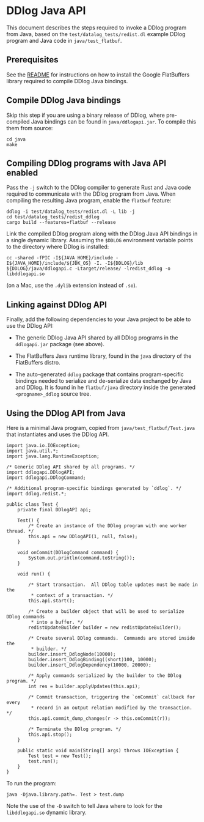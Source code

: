 # DDlog Java API

This document describes the steps required to invoke a DDlog program from Java,
based on the `test/datalog_tests/redist.dl` example DDlog program and Java code
in `java/test_flatbuf`.

## Prerequisites

See the [README](https://github.com/vmware/differential-datalog#prerequisites)
for instructions on how to install the Google FlatBuffers library required to 
compile DDlog Java bindings.

## Compile DDlog Java bindings

Skip this step if you are using a binary release of DDlog, where pre-compiled
Java bindings can be found in `java/ddlogapi.jar`.  To compile this them from
source:

```
cd java
make
```

## Compiling DDlog programs with Java API enabled

Pass the `-j` switch to the DDlog compiler to generate Rust and Java code
required to communicate with the DDlog program from Java.  When compiling the
resulting Java program, enable the `flatbuf` feature:

```
ddlog -i test/datalog_tests/redist.dl -L lib -j
cd test/datalog_tests/redist_ddlog
cargo build --features=flatbuf --release
```

Link the compiled DDlog program along with the DDlog Java API bindings in a
single dynamic library.  Assuming the `$DDLOG` environment variable points to
the directory where DDlog is installed:

```
cc -shared -fPIC -I${JAVA_HOME}/include -I${JAVA_HOME}/include/${JDK_OS} -I. -I${DDLOG}/lib ${DDLOG}/java/ddlogapi.c -Ltarget/release/ -lredist_ddlog -o libddlogapi.so
```

(on a Mac, use the `.dylib` extension instead of `.so`).

## Linking against DDlog API

Finally, add the following dependencies to your Java project to be able to use
the DDlog API:

- The generic DDlog Java API shared by all DDlog programs in the `ddlogapi.jar`
  package (see above).

- The FlatBuffers Java runtime library, found in the `java` directory of the
  FlatBuffers distro.

- The auto-generated `ddlog` package that contains program-specific bindings
  needed to serialize and de-serialize data exchanged by Java and DDlog.  It is
  found in he `flatbuf/java` directory inside the generated
  `<progname>_ddlog` source tree.

## Using the DDlog API from Java

Here is a minimal Java program, copied from `java/test_flatbuf/Test.java` that
instantiates and uses the DDlog API.

```
import java.io.IOException;
import java.util.*;
import java.lang.RuntimeException;

/* Generic DDlog API shared by all programs. */
import ddlogapi.DDlogAPI;
import ddlogapi.DDlogCommand;

/* Additional program-specific bindings generated by `ddlog`. */
import ddlog.redist.*;

public class Test {
    private final DDlogAPI api;

    Test() {
        /* Create an instance of the DDlog program with one worker thread. */
        this.api = new DDlogAPI(1, null, false);
    }

    void onCommit(DDlogCommand command) {
        System.out.println(command.toString());
    }

    void run() {

        /* Start transaction.  All DDlog table updates must be made in the
         * context of a transaction. */
        this.api.start();

        /* Create a builder object that will be used to serialize DDlog commands
         * into a buffer. */
        redistUpdateBuilder builder = new redistUpdateBuilder();

        /* Create several DDlog commands.  Commands are stored inside the
         * builder. */
        builder.insert_DdlogNode(10000);
        builder.insert_DdlogBinding((short)100, 10000);
        builder.insert_DdlogDependency(10000, 20000);

        /* Apply commands serialized by the builder to the DDlog program. */
        int res = builder.applyUpdates(this.api);

        /* Commit transaction, triggering the `onCommit` callback for every
         * record in an output relation modified by the transaction. */
        this.api.commit_dump_changes(r -> this.onCommit(r));

        /* Terminate the DDlog program. */
        this.api.stop();
    }

    public static void main(String[] args) throws IOException {
        Test test = new Test();
        test.run();
    }
}
```

To run the program:
```
java -Djava.library.path=. Test > test.dump
```

Note the use of the `-D` switch to tell Java where to look for the `libddlogapi.so`
dynamic library.

